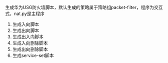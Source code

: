 生成华为USG防火墙脚本，默认生成的策略属于策略组packet-filter，程序为交互式，nat.py是主程序
1. 生成入向脚本
2. 生成出向脚本
3. 生成出入向脚本
4. 生成入向删除脚本
5. 生成出向删除脚本
6. 生成service-set脚本